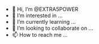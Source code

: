 - 👋 Hi, I’m @EXTRA5POWER
- 👀 I’m interested in ...
- 🌱 I’m currently learning ...
- 💞️ I’m looking to collaborate on ...
- 📫 How to reach me ...

<!---
EXTRA5POWER/EXTRA5POWER is a ✨ special ✨ repository because its `README.md` (this file) appears on your GitHub profile.
You can click the Preview link to take a look at your changes.
--->
